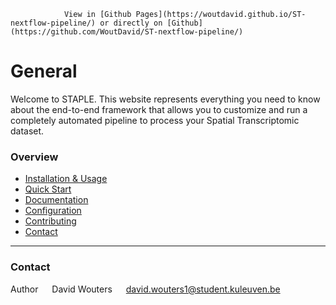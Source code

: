                 View in [Github Pages](https://woutdavid.github.io/ST-nextflow-pipeline/) or directly on [Github](https://github.com/WoutDavid/ST-nextflow-pipeline/) 

# General

Welcome to STAPLE. This website represents everything you need to know about the end-to-end framework 
that allows you to customize and run a completely automated pipeline to process your Spatial Transcriptomic dataset.

### Overview


* [Installation & Usage](installation.md)
* [Quick Start](quick-start.md)
* [Documentation](documentation-start.md)
* [Configuration](configuration.md)
* [Contributing](contributing.md)
* [Contact](#contact)

* * *

### Contact 

Author &emsp; David Wouters &emsp; david.wouters1@student.kuleuven.be

